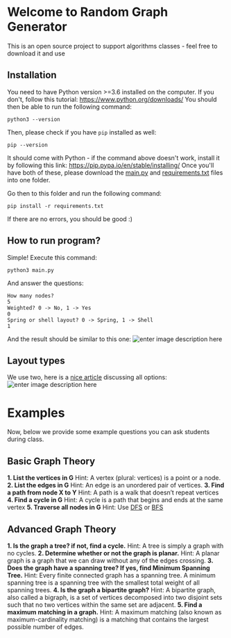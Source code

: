 # Welcome to Random Graph Generator

This is an open source project to support algorithms classes - feel free to download it and use

## Installation
You need to have Python version >=3.6 installed on the computer. If you don't, follow this tutorial:
https://www.python.org/downloads/
You should then be able to run the following command:

    python3 --version

Then, please check if you have `pip` installed as well:

    pip --version

It should come with Python - if the command above doesn't work, install it by following this link:
https://pip.pypa.io/en/stable/installing/
Once you'll have both of these, please download the [main.py](https://raw.githubusercontent.com/BCIT-SoCAS/graphGenerator/main/main.py) and [requirements.txt](https://raw.githubusercontent.com/BCIT-SoCAS/graphGenerator/main/requirements.txt) files into one folder.

Go then to this folder and run the following command:

    pip install -r requirements.txt

If there are no errors, you should be good :)

## How to run program?

Simple! Execute this command:

    python3 main.py

And answer the questions:

    How many nodes?
    5
    Weighted? 0 -> No, 1 -> Yes
    0
    Spring or shell layout? 0 -> Spring, 1 -> Shell
    1

And the result should be similar to this one:
![enter image description here](https://i.ibb.co/P4fHHNY/random-graph.png)


## Layout types

We use two, here is a [nice article](https://towardsdatascience.com/customizing-networkx-graphs-f80b4e69bedf) discussing all options:
![enter image description here](https://miro.medium.com/max/1400/1*1oMFO4lkf1nE6_8WK30W-A.png)


# Examples

Now, below we provide some example questions you can ask students during class.

## Basic Graph Theory

**1.  List the vertices in G**
Hint:  A vertex (plural: vertices) is a point or a node.
**2. List the edges in G**
Hint: An edge is an unordered pair of vertices.
**3. Find a path from node X to Y**
Hint: A path is a walk that doesn’t repeat vertices
**4. Find a cycle in G**
Hint: A cycle is a path that begins and ends at the same vertex
**5. Traverse all nodes in G**
Hint: Use [DFS](https://www.baeldung.com/cs/depth-first-search-intro) or [BFS](https://www.baeldung.com/cs/graph-algorithms-bfs-dijkstra)

## Advanced Graph Theory

**1.  Is the graph a tree? if not, find a cycle.**
Hint: A tree is simply a graph with no cycles.
**2. Determine whether or not the graph is planar.**
Hint: A planar graph is a graph that we can draw without any of the edges crossing.
**3. Does the graph have a spanning tree? If yes, find Minimum Spanning Tree.**
Hint: Every finite connected graph has a spanning tree. A minimum spanning tree is a spanning tree with the smallest total weight of all spanning trees.
**4. Is the graph a bipartite graph?**
Hint: A bipartite graph, also called a bigraph, is a set of vertices decomposed into two disjoint sets such that no two vertices within the same set are adjacent.
**5. Find a maximum matching in a graph.**
Hint: A maximum matching (also known as maximum-cardinality matching) is a matching that contains the largest possible number of edges.
